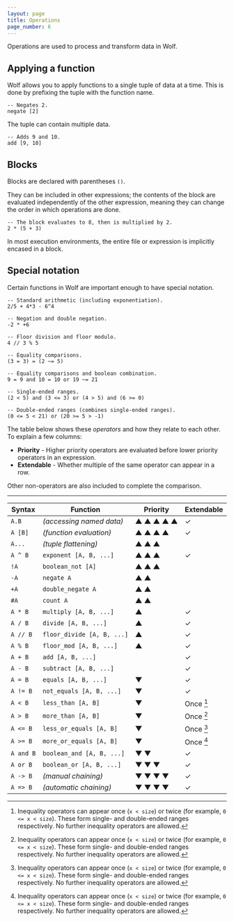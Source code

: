 ```yaml
---
layout: page
title: Operations
page_number: 6
---
```


Operations are used to process and transform data in Wolf.

## Applying a function

Wolf allows you to apply functions to a single tuple of data at a time. This is
done by prefixing the tuple with the function name.

```
-- Negates 2.
negate [2]
```

The tuple can contain multiple data.

```
-- Adds 9 and 10.
add [9, 10]
```

## Blocks

Blocks are declared with parentheses `()`.

They can be included in other expressions; the contents of the block are
evaluated independently of the other expression, meaning they can change the
order in which operations are done.

```
-- The block evaluates to 8, then is multiplied by 2.
2 * (5 + 3)
```

In most execution environments, the entire file or expression is implicitly
encased in a block.

## Special notation

Certain functions in Wolf are important enough to have special notation.

```
-- Standard arithmetic (including exponentiation).
2/5 + 4*3 - 6^4

-- Negation and double negation.
-2 * +6

-- Floor division and floor modulo.
4 // 3 % 5

-- Equality comparisons.
(3 = 3) = (2 ~= 5)

-- Equality comparisons and boolean combination.
9 = 9 and 10 = 10 or 19 ~= 21

-- Single-ended ranges.
(2 < 5) and (3 <= 3) or (4 > 5) and (6 >= 0)

-- Double-ended ranges (combines single-ended ranges).
(0 <= 5 < 21) or (20 >= 5 > -1)
```

The table below shows these *operators* and how they relate to each other. To
explain a few columns:

- **Priority** - Higher priority operators are evaluated before lower priority
operators in an expression.
- **Extendable** - Whether multiple of the same operator can appear in a row.

Other non-operators are also included to complete the comparison.

---

| Syntax     | Function                     | Priority  | Extendable
|------------|------------------------------|-----------|-------------
| `A.B`      | *(accessing named data)*     | ▲ ▲ ▲ ▲ ▲ | ✓
| `A [B]`    | *(function evaluation)*      | ▲ ▲ ▲ ▲   | ✓
| `A...`     | *(tuple flattening)*         | ▲ ▲ ▲     |
| `A ^ B`    | `exponent [A, B, ...]`       | ▲ ▲ ▲     | ✓
| `!A`       | `boolean_not [A]`            | ▲ ▲ ▲     |
| `-A`       | `negate A`                   | ▲ ▲       |
| `+A`       | `double_negate A`            | ▲ ▲       |
| `#A`       | `count A`                    | ▲ ▲       |
| `A * B`    | `multiply [A, B, ...]`       | ▲         | ✓
| `A / B`    | `divide [A, B, ...]`         | ▲         | ✓
| `A // B`   | `floor_divide [A, B, ...]`   | ▲         | ✓
| `A % B`    | `floor_mod [A, B, ...]`      | ▲         | ✓
| `A + B`    | `add [A, B, ...]`            |           | ✓
| `A - B`    | `subtract [A, B, ...]`       |           | ✓
| `A = B`    | `equals [A, B, ...]`         | ▼         | ✓
| `A != B`   | `not_equals [A, B, ...]`     | ▼         | ✓
| `A < B`    | `less_than [A, B]`           | ▼         | Once [^i]
| `A > B`    | `more_than [A, B]`           | ▼         | Once [^i]
| `A <= B`   | `less_or_equals [A, B]`      | ▼         | Once [^i]
| `A >= B`   | `more_or_equals [A, B]`      | ▼         | Once [^i]
| `A and B`  | `boolean_and [A, B, ...]`    | ▼ ▼       | ✓
| `A or B`   | `boolean_or [A, B, ...]`     | ▼ ▼ ▼     | ✓
| `A -> B`   | *(manual chaining)*          | ▼ ▼ ▼ ▼   | ✓
| `A => B`   | *(automatic chaining)*       | ▼ ▼ ▼ ▼   | ✓

[^i]: Inequality operators can appear once (`x < size`) or twice (for example, `0 <= x < size`). These form single- and double-ended ranges respectively. No further inequality operators are allowed.
